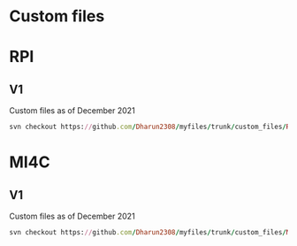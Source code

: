 # Custom files


# RPI

## V1
Custom files as of December 2021
```ruby
svn checkout https://github.com/Dharun2308/myfiles/trunk/custom_files/RPI/files
```


# MI4C

## V1
Custom files as of December 2021
```ruby
svn checkout https://github.com/Dharun2308/myfiles/trunk/custom_files/MI4C/files
```